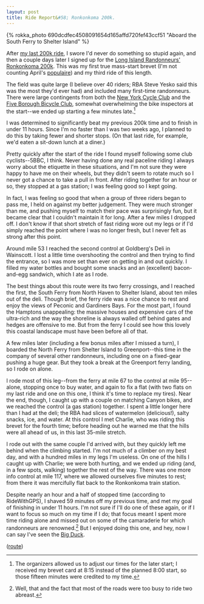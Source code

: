 ```yaml
---
layout: post
title: Ride Report&#58; Ronkonkoma 200k.
---
```


{% rokka_photo 690dcdfec4508091654d165affd720fef43ccf51 "Aboard the South Ferry to Shelter Island" %}

After [my last 200k ride](/keep-the-river-on-your-right), I swore I'd
never do something so stupid again, and then a couple days later I
signed up for the [Long Island Randonneurs' Ronkonkoma
200k](https://www.lirando.org/randonneurs_permanents/#200k). This was
my first true mass-start brevet (I'm not counting April's
[populaire](/jones-beach-populaire/)) and my third ride of this length.

The field was quite large (I believe over 40 riders; RBA Steve Yesko
said this was the most they'd ever had) and included many first-time
randonneurs. There were large contingents from both the [New York
Cycle Club](https://nycc.org/) and the [Five Borough Bicycle
Club](http://5bbc.org/), somewhat overwhelming the bike inspectors at
the start--we ended up starting a few minutes late.[^1]

I was determined to significantly beat my previous 200k time and to
finish in under 11 hours. Since I'm no faster than I was two weeks
ago, I planned to do this by taking fewer and shorter stops. (On that
last ride, for example, we'd eaten a sit-down lunch at a diner.)

Pretty quickly after the start of the ride I found myself following
some club cyclists--5BBC, I think. Never having done any real paceline
riding I always worry about the etiquette in these situations, and I'm
not sure they were happy to have me on their wheels, but they didn't
seem to rotate much so I never got a chance to take a pull in
front. After riding together for an hour or so, they stopped at a gas
station; I was feeling good so I kept going.

In fact, I was feeling so good that when a group of three riders began
to pass me, I held on against my better judgement. They were much
stronger than me, and pushing myself to match their pace was
surprisingly fun, but it became clear that I couldn't maintain it for
long. After a few miles I dropped off. I don't know if that short
stretch of fast riding wore out my legs or if I'd simply reached the
point where I was no longer fresh, but I never felt as strong after
this point.

Around mile 53 I reached the second control at Goldberg's Deli in
Wainscott. I lost a little time overshooting the control and then
trying to find the entrance, so I was more set than ever on getting in
and out quickly. I filled my water bottles and bought some snacks and
an (excellent) bacon-and-egg sandwich, which I ate as I rode.

The best things about this route were its two ferry crossings, and I
reached the first, the South Ferry from North Haven to Shelter Island,
about ten miles out of the deli. Though brief, the ferry ride was a
nice chance to rest and enjoy the views of Peconic and Gardiners
Bays. For the most part, I found the Hamptons unappealing: the massive
houses and expensive cars of the ultra-rich and the way the shoreline
is always walled off behind gates and hedges are offensive to me. But
from the ferry I could see how this lovely this coastal landscape must
have been before all of that.

A few miles later (including a few bonus miles after I missed a turn),
I boarded the North Ferry from Shelter Island to Greenport--this time
in the company of several other randonneurs, including one on a
fixed-gear pushing a huge gear. But they took a break at the Greenport
ferry landing, so I rode on alone.

I rode most of this leg--from the ferry at mile 67 to the control at
mile 95--alone, stopping once to buy water, and again to fix a flat
(with two flats on my last ride and one on this one, I think it's time
to replace my tires). Near the end, though, I caught up with a couple
on matching Canyon bikes, and we reached the control (a gas station)
together. I spent a little longer here than I had at the deli; the RBA
had slices of watermelon (delicious!), salty snacks, ice, and
water. At this control I met Charlie, who was riding this brevet for
the fourth time; before heading out he warned me that the hills were
all ahead of us, in this last 35-mile stretch.

I rode out with the same couple I'd arrived with, but they quickly
left me behind when the climbing started. I'm not much of a climber on
my best day, and with a hundred miles in my legs I'm useless. On one
of the hills I caught up with Charlie; we were both hurting, and we
ended up riding (and, in a few spots, walking) together the rest of
the way. There was one more info control at mile 117, where we allowed
ourselves five minutes to rest; from there it was mercifully flat back
to the Ronkonkoma train station.

Despite nearly an hour and a half of stopped time (according to
RideWithGPS), I shaved 59 minutes off my previous time, and met my
goal of finishing in under 11 hours. I'm not sure if I'll do one of
these again, or if I want to focus so much on my time if I do; that
focus meant I spent more time riding alone and missed out on some of
the camaraderie for which randonneurs are renowned.[^2] But I enjoyed
doing this one, and hey, now I can say I've seen the [Big
Duck](https://en.wikipedia.org/wiki/Big_Duck).

([route](https://ridewithgps.com/routes/27744214))

[^1]: The organizers allowed us to adjust our times for the later start; I received my brevet card at 8:15 instead of the planned 8:00 start, so those fifteen minutes were credited to my time.

[^2]: Well, that and the fact that most of the roads were too busy to ride two abreast.